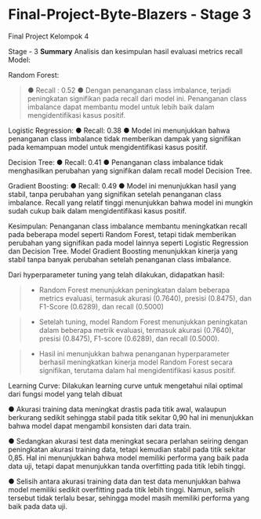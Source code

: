 # Final-Project-Byte-Blazers - Stage 3
Final Project Kelompok 4

Stage - 3
**Summary**
Analisis dan kesimpulan hasil evaluasi metrics recall Model:

Random Forest:
> ● Recall : 0.52
> ● Dengan penanganan class imbalance, terjadi peningkatan
signifikan pada recall dari model ini. Penanganan class
imbalance dapat membantu model untuk lebih baik dalam
mengidentifikasi kasus positif.

Logistic Regression:
● Recall: 0.38
● Model ini menunjukkan bahwa penanganan class imbalance
tidak memberikan dampak yang signifikan pada kemampuan
model untuk mengidentifikasi kasus positif.

Decision Tree:
● Recall: 0.41
● Penanganan class imbalance tidak menghasilkan perubahan
yang signifikan dalam recall model Decision Tree.

Gradient Boosting:
● Recall: 0.49
● Model ini menunjukkan hasil yang stabil, tanpa perubahan
yang signifikan setelah penanganan class imbalance. Recall
yang relatif tinggi menunjukkan bahwa model ini mungkin
sudah cukup baik dalam mengidentifikasi kasus positif.

Kesimpulan: Penanganan class imbalance membantu meningkatkan recall pada
beberapa model seperti Random Forest, tetapi tidak memberikan perubahan yang
signifikan pada model lainnya seperti Logistic Regression dan Decision Tree. Model Gradient
Boosting menunjukkan kinerja yang stabil tanpa banyak perubahan setelah penanganan
class imbalance.

Dari hyperparameter tuning yang telah dilakukan, didapatkan hasil:
>- Random Forest menunjukkan
peningkatan dalam beberapa metrics
evaluasi, termasuk akurasi (0.7640),
presisi (0.8475), dan F1-Score (0.6289),
dan recall (0.5000)

>- Setelah tuning, model Random Forest
menunjukkan peningkatan dalam
beberapa metrik evaluasi, termasuk
akurasi (0.7640), presisi (0.8475),
F1-score (0.6289), dan recall (0.5000).

>- Hasil ini menunjukkan bahwa
penanganan hyperparameter berhasil
meningkatkan kinerja model Random
Forest secara signifikan, terutama
dalam hal mengidentifikasi kasus
positif.

Learning Curve:
Dilakukan learning curve untuk mengetahui nilai optimal dari fungsi model yang telah dibuat

● Akurasi training data meningkat drastis pada titik awal,
walaupun berkurang sedikit sehingga stabil pada titik sekitar
0,90 hal ini menunjukkan bahwa model dapat mengambil
konsisten dari data train.

● Sedangkan akurasi test data meningkat secara perlahan
seiring dengan peningkatan akurasi training data, tetapi
kemudian stabil pada titik sekitar 0,85. Hal ini menunjukkan
bahwa model memiliki performa yang baik pada data uji, tetapi
dapat menunjukkan tanda overfitting pada titik lebih tinggi.

● Selisih antara akurasi training data dan test data menunjukkan
bahwa model memiliki sedikit overfitting pada titik lebih tinggi.
Namun, selisih tersebut tidak terlalu besar, sehingga model
masih memiliki performa yang baik pada data uji.
